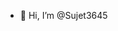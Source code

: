 - 👋 Hi, I’m @Sujet3645

<!---
Sujet3645/Sujet3645 is a ✨ special ✨ repository because its `README.md` (this file) appears on your GitHub profile.
You can click the Preview link to take a look at your changes.
--->
